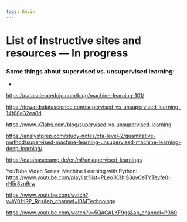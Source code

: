```yaml
---
tags: Kevin
---
```

# List of instructive sites and resources — In progress


### Some things about supervised vs. unsupervised learning:


-

https://datasciencedojo.com/blog/machine-learning-101/

https://towardsdatascience.com/supervised-vs-unsupervised-learning-14f68e32ea8d

https://www.v7labs.com/blog/supervised-vs-unsupervised-learning

https://analystprep.com/study-notes/cfa-level-2/quantitative-method/supervised-machine-learning-unsupervised-machine-learning-deep-learning/

https://databasecamp.de/en/ml/unsupervised-learnings

YouTube Video Series: Machine Learning with Python: https://www.youtube.com/playlist?list=PLeo1K3hjS3uvCeTYTeyfe0-rN5r8zn9rw

https://www.youtube.com/watch?v=W01tIRP_Rqs&ab_channel=IBMTechnology

https://www.youtube.com/watch?v=5QAGALKF9gs&ab_channel=P360